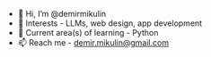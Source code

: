 - 👋 Hi, I’m @demirmikulin
- 👀 Interests - LLMs, web design, app development
- 🌱 Current area(s) of learning - Python
- 📫 Reach me - demir.mikulin@gmail.com

<!---
demirmikulin/demirmikulin is a ✨ special ✨ repository because its `README.md` (this file) appears on your GitHub profile.
You can click the Preview link to take a look at your changes.
--->
